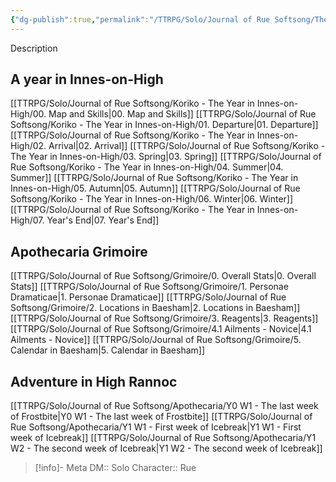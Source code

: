 ```yaml
---
{"dg-publish":true,"permalink":"/TTRPG/Solo/Journal of Rue Softsong/The Journal of Rue Softsond/"}
---
```


Description
## A year in Innes-on-High

[[TTRPG/Solo/Journal of Rue Softsong/Koriko - The Year in Innes-on-High/00. Map and Skills\|00. Map and Skills]]
[[TTRPG/Solo/Journal of Rue Softsong/Koriko - The Year in Innes-on-High/01. Departure\|01. Departure]]
[[TTRPG/Solo/Journal of Rue Softsong/Koriko - The Year in Innes-on-High/02. Arrival\|02. Arrival]]
[[TTRPG/Solo/Journal of Rue Softsong/Koriko - The Year in Innes-on-High/03. Spring\|03. Spring]]
[[TTRPG/Solo/Journal of Rue Softsong/Koriko - The Year in Innes-on-High/04. Summer\|04. Summer]]
[[TTRPG/Solo/Journal of Rue Softsong/Koriko - The Year in Innes-on-High/05. Autumn\|05. Autumn]]
[[TTRPG/Solo/Journal of Rue Softsong/Koriko - The Year in Innes-on-High/06. Winter\|06. Winter]]
[[TTRPG/Solo/Journal of Rue Softsong/Koriko - The Year in Innes-on-High/07. Year's End\|07. Year's End]]

## Apothecaria Grimoire

[[TTRPG/Solo/Journal of Rue Softsong/Grimoire/0. Overall Stats\|0. Overall Stats]]
[[TTRPG/Solo/Journal of Rue Softsong/Grimoire/1. Personae Dramaticae\|1. Personae Dramaticae]]
[[TTRPG/Solo/Journal of Rue Softsong/Grimoire/2. Locations in Baesham\|2. Locations in Baesham]]
[[TTRPG/Solo/Journal of Rue Softsong/Grimoire/3. Reagents\|3. Reagents]]
[[TTRPG/Solo/Journal of Rue Softsong/Grimoire/4.1 Ailments - Novice\|4.1 Ailments - Novice]]
[[TTRPG/Solo/Journal of Rue Softsong/Grimoire/5. Calendar in Baesham\|5. Calendar in Baesham]]

## Adventure in High Rannoc

[[TTRPG/Solo/Journal of Rue Softsong/Apothecaria/Y0 W1 - The last week of Frostbite\|Y0 W1 - The last week of Frostbite]]
[[TTRPG/Solo/Journal of Rue Softsong/Apothecaria/Y1 W1 - First week of Icebreak\|Y1 W1 - First week of Icebreak]]
[[TTRPG/Solo/Journal of Rue Softsong/Apothecaria/Y1 W2 - The second week of Icebreak\|Y1 W2 - The second week of Icebreak]]



> [!info]- Meta
> DM:: Solo
> Character:: Rue
